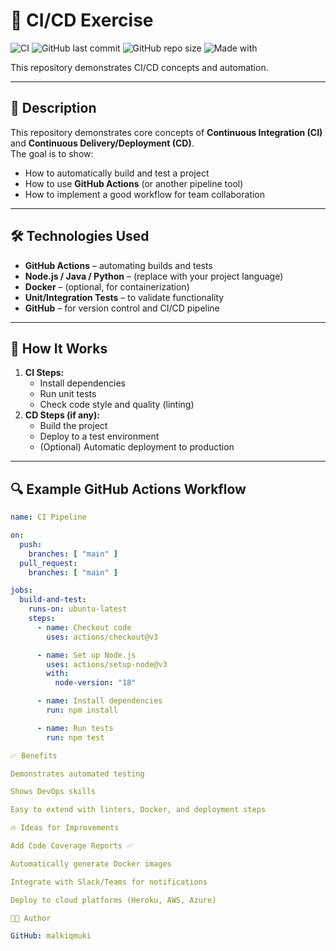 # 🔄 CI/CD Exercise

![CI](https://github.com/malkiqmuki/CI-CD-Exercise/actions/workflows/demo.yml/badge.svg)
![GitHub last commit](https://img.shields.io/github/last-commit/malkiqmuki/CI-CD-Exercise)
![GitHub repo size](https://img.shields.io/github/repo-size/malkiqmuki/CI-CD-Exercise)
![Made with](https://img.shields.io/badge/made%20with-GitHub%20Actions-blue)

This repository demonstrates CI/CD concepts and automation.

---

## 📖 Description
This repository demonstrates core concepts of **Continuous Integration (CI)** and **Continuous Delivery/Deployment (CD)**.  
The goal is to show:
- How to automatically build and test a project  
- How to use **GitHub Actions** (or another pipeline tool)  
- How to implement a good workflow for team collaboration  

---

## 🛠️ Technologies Used
- **GitHub Actions** – automating builds and tests  
- **Node.js / Java / Python** – (replace with your project language)  
- **Docker** – (optional, for containerization)  
- **Unit/Integration Tests** – to validate functionality  
- **GitHub** – for version control and CI/CD pipeline  

---

## 🚀 How It Works
1. **CI Steps:**
   - Install dependencies  
   - Run unit tests  
   - Check code style and quality (linting)  
2. **CD Steps (if any):**
   - Build the project  
   - Deploy to a test environment  
   - (Optional) Automatic deployment to production  

---

## 🔍 Example GitHub Actions Workflow
```yaml
name: CI Pipeline

on:
  push:
    branches: [ "main" ]
  pull_request:
    branches: [ "main" ]

jobs:
  build-and-test:
    runs-on: ubuntu-latest
    steps:
      - name: Checkout code
        uses: actions/checkout@v3

      - name: Set up Node.js
        uses: actions/setup-node@v3
        with:
          node-version: "18"

      - name: Install dependencies
        run: npm install

      - name: Run tests
        run: npm test

✅ Benefits

Demonstrates automated testing

Shows DevOps skills

Easy to extend with linters, Docker, and deployment steps

🔥 Ideas for Improvements

Add Code Coverage Reports ✅

Automatically generate Docker images

Integrate with Slack/Teams for notifications

Deploy to cloud platforms (Heroku, AWS, Azure)

👨‍💻 Author

GitHub: malkiqmuki
